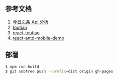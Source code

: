 ## 参考文档

1.  [今日头条 Api 分析](https://github.com/iMeiji/Toutiao/wiki/%E4%BB%8A%E6%97%A5%E5%A4%B4%E6%9D%A1Api%E5%88%86%E6%9E%90)
2.  [toutiao](https://github.com/dddddd1/toutiao)
3.  [react-toutiao](https://github.com/cd-dongzi/react-toutiao)
4.  [react-antd-mobile-demo](https://github.com/LeeRayno/react-antd-mobile-demo)

## 部署

```bash
$ npm run build
$ git subtree push --prefix=dist origin gh-pages
```
